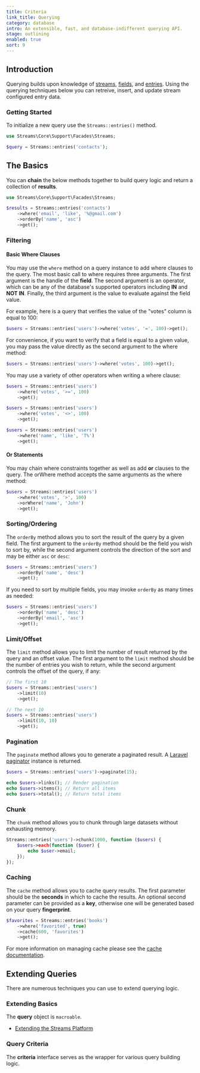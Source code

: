 ```yaml
---
title: Criteria
link_title: Querying
category: database
intro: An extensible, fast, and database-indifferent querying API.
stage: outlining
enabled: true
sort: 9
---
```


## Introduction

Querying builds upon knowledge of [streams](streams), [fields](fields), and [entries](entries). Using the querying techniques below you can retreive, insert, and update stream configured entry data.

### Getting Started

To initialize a new query use the `Streams::entries()` method.

```php
use Streams\Core\Support\Facades\Streams;

$query = Streams::entries('contacts');
```

## The Basics

You can **chain** the below methods together to build query logic and return a collection of **results**.

```php
use Streams\Core\Support\Facades\Streams;

$results = Streams::entries('contacts')
    ->where('email', 'like', '%@gmail.com')
    ->orderBy('name', 'asc')
    ->get();
```

### Filtering

#### Basic Where Clauses

You may use the `where` method on a query instance to add where clauses to the query. The most basic call to where requires three arguments. The first argument is the handle of the **field**. The second argument is an operator, which can be any of the database's supported operators including **IN** and **NOT IN**. Finally, the third argument is the value to evaluate against the field value.

For example, here is a query that verifies the value of the "votes" column is equal to 100:

```php
$users = Streams::entries('users')->where('votes', '=', 100)->get();
```

For convenience, if you want to verify that a field is equal to a given value, you may pass the value directly as the second argument to the where method:

```php
$users = Streams::entries('users')->where('votes', 100)->get();
```

You may use a variety of other operators when writing a where clause:

```php
$users = Streams::entries('users')
    ->where('votes', '>=', 100)
    ->get();

$users = Streams::entries('users')
    ->where('votes', '<>', 100)
    ->get();

$users = Streams::entries('users')
    ->where('name', 'like', 'T%')
    ->get();
```

#### Or Statements

You may chain where constraints together as well as add **or** clauses to the query. The orWhere method accepts the same arguments as the where method:

```php
$users = Streams::entries('users')
    ->where('votes', '>', 100)
    ->orWhere('name', 'John')
    ->get();
```

### Sorting/Ordering

The `orderBy` method allows you to sort the result of the query by a given field. The first argument to the `orderBy` method should be the field you wish to sort by, while the second argument controls the direction of the sort and may be either `asc` or `desc`:

```php
$users = Streams::entries('users')
    ->orderBy('name', 'desc')
    ->get();
```

If you need to sort by multiple fields, you may invoke `orderBy` as many times as needed:

```php
$users = Streams::entries('users')
    ->orderBy('name', 'desc')
    ->orderBy('email', 'asc')
    ->get();
```

### Limit/Offset

The `limit` method allows you to limit the number of result returned by the query and an offset value. The first argument to the `limit` method should be the number of entries you wish to return, while the second argument controls the offset of the query, if any:

```php
// The first 10
$users = Streams::entries('users')
    ->limit(10)
    ->get();

// The next 10
$users = Streams::entries('users')
    ->limit(10, 10)
    ->get();
```

### Pagination

The `paginate` method allows you to generate a paginated result. A [Laravel paginator](https://laravel.com/docs/pagination) instance is returned.

```php
$users = Streams::entries('users')->paginate(15);

echo $users->links(); // Render pagination
echo $users->items(); // Return all items
echo $users->total(); // Return total items
```


### Chunk

The `chunk` method allows you to chunk through large datasets without exhausting memory.

```php
Streams::entries('users')->chunk(1000, function ($users) {
    $users->each(function ($user) {
        echo $user->email;
    });
});
```

### Caching

The `cache` method allows you to cache query results. The first parameter should be the **seconds** in which to cache the results. An optional second parameter can be provided as a **key**, otherwise one will be generated based on your query **fingerprint**.

```php
$favorites = Streams::entries('books')
    ->where('favorited', true)
    ->cache(600, 'favorites')
    ->get();
```

For more information on managing cache please see the [cache documentation](caching).

## Extending Queries

There are numerous techniques you can use to extend querying logic.

### Extending Basics

The **query** object is `macroable`.

- [Extending the Streams Platform](extending)

### Query Criteria

The **criteria** interface serves as the wrapper for various query building logic.
